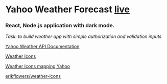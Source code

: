 # Yahoo Weather Forecast   [live](https://weather-nis.herokuapp.com)

### React, Node.js application with dark mode.

*Task: to build weather app with simple authorization and validation inputs*

[Yahoo Weather API Documentation](https://developer.yahoo.com/weather/documentation.html)

[Weather Icons](https://erikflowers.github.io/weather-icons/)

[Weather Icons mapping Yahoo](https://erikflowers.github.io/weather-icons/api-list.html)

[erikflowers/weather-icons](https://github.com/erikflowers/weather-icons)
